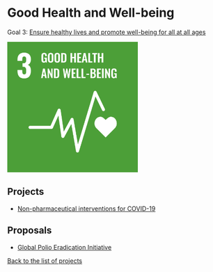 # Good Health and Well-being

[un_sdg_link]: https://sdgs.un.org/goals/goal3

Goal 3: [Ensure healthy lives and promote well-being for all at all ages][un_sdg_link]

[<img src="../images/sdgs/E-WEB-Goal-03.png" alt="Goal 3 Good Health and Well-being" width="300">][un_sdg_link]

## Projects

- [Non-pharmaceutical interventions for COVID-19](../projects/covid19.md)

## Proposals

- [Global Polio Eradication Initiative](../proposals/polio_eradication.md)

[Back to the list of projects](../README.md)